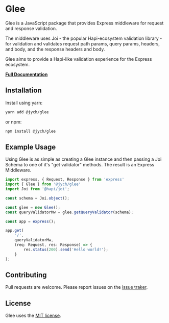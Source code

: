 # Glee

Glee is a JavaScript package that provides Express middleware for request and response validation.

The middleware uses Joi - the popular Hapi-ecosystem validation library - for validation and validates request path params, query params, headers, and body, and the response headers and body.

Glee aims to provide a Hapi-like validation experience for the Express ecosystem.

**[Full Documentation](https://jamescallumyoung.github.io/glee/)**

## Installation

Install using yarn:

```bash
yarn add @jych/glee
```

or npm:
```bash
npm install @jych/glee
```

## Example Usage

Using Glee is as simple as creating a Glee instance and then passing a Joi Schema to one of it's "get validator" methods. The result is an Express Middleware.

```typescript
import express, { Request, Response } from 'express'
import { Glee } from '@jych/glee'
import Joi from '@hapi/joi';

const schema = Joi.object();

const glee = new Glee();
const queryValidatorMw = glee.getQueryValidator(schema);

const app = express();

app.get(
	'/',
	queryValidatorMw,
	(req: Request, res: Response) => {
		res.status(200).send('Hello world!');
	}
);
```

## Contributing
Pull requests are welcome. Please report issues on the [issue traker](https://github.com/jamescallumyoung/glee/issues).

## License
Glee uses the [MIT license](https://github.com/jamescallumyoung/glee/blob/master/LICENSE).

